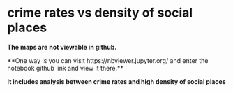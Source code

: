 # crime rates vs density of social places

**The maps are not viewable in github.**
<p> </p>
**One way is you can visit https://nbviewer.jupyter.org/ and enter the notebook github link and view it there.**
<p> <b> It includes analysis between crime rates and high density of social places </b> </p>

